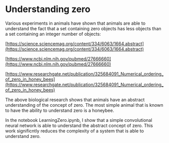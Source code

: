 # Understanding zero
Various experiments in animals have shown that animals are able to understand the fact that a set containing zero objects has less objects than a set containing an integer number of objects:

[https://science.sciencemag.org/content/334/6063/1664.abstract](https://science.sciencemag.org/content/334/6063/1664.abstract)

[https://www.ncbi.nlm.nih.gov/pubmed/27666660](https://www.ncbi.nlm.nih.gov/pubmed/27666660)

[https://www.researchgate.net/publication/325684091_Numerical_ordering_of_zero_in_honey_bees](https://www.researchgate.net/publication/325684091_Numerical_ordering_of_zero_in_honey_bees)

The above biological research shows that animals have an abstract understanding of the concept of zero. The most simple animal that is known to have the ability to understand zero is a honeybee.

In the notebook LearningZero.ipynb, I show that a simple convolutional neural network is able to understand the abstract concept of zero. This work significntly reduces the complexity of a system that is able to understand zero.
